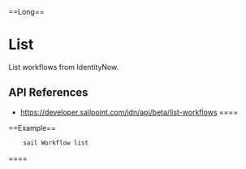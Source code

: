 ==Long==

# List
	
List workflows from IdentityNow.

## API References
 - https://developer.sailpoint.com/idn/api/beta/list-workflows
====

==Example==

```bash
    sail Workflow list
```
====